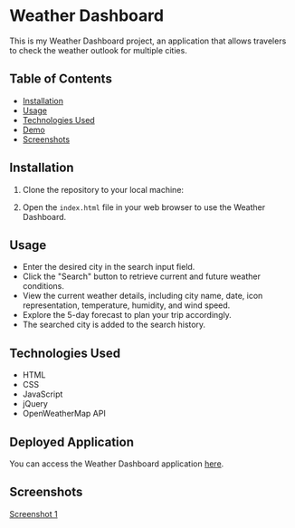 # Weather Dashboard

This is my Weather Dashboard project, an application that allows travelers to check the weather outlook for multiple cities.

## Table of Contents

- [Installation](#installation)
- [Usage](#usage)
- [Technologies Used](#technologies-used)
- [Demo](#demo)
- [Screenshots](#screenshots)

## Installation

1. Clone the repository to your local machine:

2. Open the `index.html` file in your web browser to use the Weather Dashboard.

## Usage

- Enter the desired city in the search input field.
- Click the "Search" button to retrieve current and future weather conditions.
- View the current weather details, including city name, date, icon representation, temperature, humidity, and wind speed.
- Explore the 5-day forecast to plan your trip accordingly.
- The searched city is added to the search history.

## Technologies Used

- HTML
- CSS
- JavaScript
- jQuery
- OpenWeatherMap API

## Deployed Application

You can access the Weather Dashboard application [here](https://blade7unner.github.io/Weather-Dashboard/).

## Screenshots

[Screenshot 1](./assets/images/screenshot1.png)






